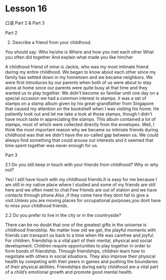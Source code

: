 # Lesson 16

口语 Part 2 & Part 3

Part 2

2.  Describe a friend from your childhood. 

You should say:
Who he/she is
Where and how you met each other
What you often did together
And explain what made you like him/her

A childhood friend of mine is Jackie, who was my most intimate friend during my entire childhood. We began to know about each other since my family has settled down in my hometown and we became neighbors. We were first introduces by our parents when both of us were about to stay alone at home since our parents were quite busy at that time and they wanted us to play together. We didn't become so familiar until one day on a special occasion we had a common interest in stamps. it was a set of stamps on a stamp album given by his great-grandfather from Singapore that caused my attention on the bookshelf when I was visiting his home. He patiently took out and let me take a look at those stamps, though I didn't have much taste in appreciating the stamps. This album contained a lot of stamps, most of which were collected directly from the envelopes. Well, I think the most important reason why we became so intimate friends during childhood was that we didn't have the so-called gap between us. We could always find something that could arouse out interests and it seemed that time spent together was never enough for us.

Part 3

2.1 Do you still keep in touch with your friends from childhood? Why or why not?

Yes! I still have touch with my childhood friends.It is easy for me because I am still in my native place where I studied and some of my friends are still here and we often meet to chat.Few friends are out of station and we have contacts through phone.Also ,if they come here they dont fail to give a visit.Unless you are moving places for occupational purposes,you dont have to miss your childhood friends.

2.2 Do you prefer to live in the city or in the countryside?

There can be no doubt that one of the greatest gifts in the universe is childhood friendship. No matter how old we get, the playful moments with friends can transport us back to a time when life was carefree and joyful. For children, friendship is a vital part of their mental, physical and social development. Children require opportunities to play together in order to form bonds of friendship. Through friendships, children learn how to negotiate with others in social situations. They also improve their physical health by competing with their peers in games and pushing the boundaries of their physical abilities. Friendships during early childhood are a vital part of a child’s emotional growth and promote good mental health.

